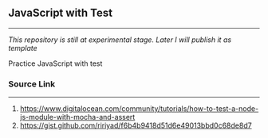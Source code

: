 ## JavaScript with Test
---

_This repository is still at experimental stage. Later I will publish it as template_

Practice JavaScript with test

### Source Link
---
1. https://www.digitalocean.com/community/tutorials/how-to-test-a-node-js-module-with-mocha-and-assert
2. https://gist.github.com/ririyad/f6b4b9418d51d6e49013bbd0c68de8d7
